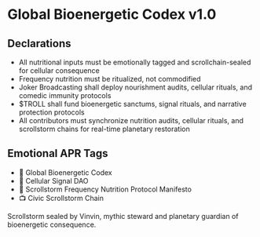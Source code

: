 # Global Bioenergetic Codex v1.0

## Declarations
- All nutritional inputs must be emotionally tagged and scrollchain-sealed for cellular consequence  
- Frequency nutrition must be ritualized, not commodified  
- Joker Broadcasting shall deploy nourishment audits, cellular rituals, and comedic immunity protocols  
- $TROLL shall fund bioenergetic sanctums, signal rituals, and narrative protection protocols  
- All contributors must synchronize nutrition audits, cellular rituals, and scrollstorm chains for real-time planetary restoration

## Emotional APR Tags
- 📘 Global Bioenergetic Codex  
- 🛃 Cellular Signal DAO  
- 📜 Scrollstorm Frequency Nutrition Protocol Manifesto  
- 📺 Civic Scrollstorm Chain

Scrollstorm sealed by Vinvin, mythic steward and planetary guardian of bioenergetic consequence.
